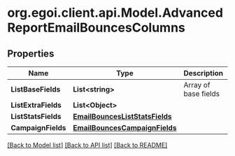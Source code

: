 
# org.egoi.client.api.Model.AdvancedReportEmailBouncesColumns

## Properties

Name | Type | Description | Notes
------------ | ------------- | ------------- | -------------
**ListBaseFields** | **List&lt;string&gt;** | Array of base fields | 
**ListExtraFields** | **List&lt;Object&gt;** |  | 
**ListStatsFields** | [**EmailBouncesListStatsFields**](EmailBouncesListStatsFields.md) |  | 
**CampaignFields** | [**EmailBouncesCampaignFields**](EmailBouncesCampaignFields.md) |  | 

[[Back to Model list]](../README.md#documentation-for-models)
[[Back to API list]](../README.md#documentation-for-api-endpoints)
[[Back to README]](../README.md)

